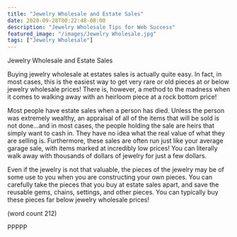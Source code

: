 ```yaml
---
title: "Jewelry Wholesale and Estate Sales"
date: 2020-09-28T00:22:48-08:00
description: "Jewelry Wholesale Tips for Web Success"
featured_image: "/images/Jewelry Wholesale.jpg"
tags: ["Jewelry Wholesale"]
---
```


Jewelry Wholesale and Estate Sales

Buying jewelry wholesale at estates sales is 
actually quite easy. In fact, in most cases, this is 
the easiest way to get very rare or old pieces at or 
below jewelry wholesale prices! There is, however, 
a method to the madness when it comes to walking 
away with an heirloom piece at a rock bottom price!

Most people have estate sales when a person has 
died. Unless the person was extremely wealthy, an 
appraisal of all of the items that will be sold is not 
done…and in most cases, the people holding the 
sale are heirs that simply want to cash in. They 
have no idea what the real value of what they are 
selling is. Furthermore, these sales are often run 
just like your average garage sale, with items 
marked at incredibly low prices! You can literally 
walk away with thousands of dollars of jewelry for 
just a few dollars.

Even if the jewelry is not that valuable, the pieces 
of the jewelry may be of some use to you when you 
are constructing your own pieces. You can 
carefully take the pieces that you buy at estate 
sales apart, and save the reusable gems, chains, 
settings, and other pieces. You can typically buy 
these pieces far below jewelry wholesale prices!

(word count 212)

PPPPP

